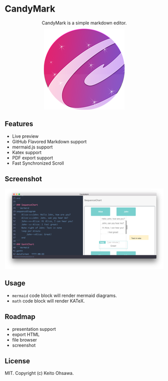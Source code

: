 # CandyMark
<p style="text-align:center;margin:10px;">CandyMark is a simple markdown editor.</p>
<div style="text-align:center;margin:10px">
<img src="./icon.png">
</div>

## Features
- Live preview
- GitHub Flavored Markdown support
- mermaid.js support
- Katex support
- PDF export support
- Fast Synchronized Scroll

## Screenshot
![](./screen.png)

## Usage
- `mermaid` code block will render mermaid diagrams.
- `math` code block will render KATeX.

## Roadmap
- presentation support
- export HTML
- file browser
- screenshot

## License
MIT. Copyright (c) Keito Ohsawa.
